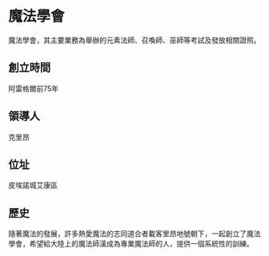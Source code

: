 # 魔法學會
魔法學會，其主要業務為舉辦的元素法師、召喚師、巫師等考試及發放相關證照。
## 創立時間
阿雷格爾前75年

## 領導人
克里昂

## 位址
皮埃諾城艾康區

## 歷史
隨著魔法的發展，許多熱愛魔法的志同道合者載客里昂地號朝下，一起創立了魔法學會，希望給大陸上的魔法師漢成為專業魔法師的人，提供一個系統性的訓練。